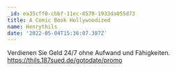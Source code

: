 ```yaml
---
_id: ea35cff0-cbbf-11ec-8570-1933da055d73
title: A Comic Book Hollywoodized
name: Henrythils
date: '2022-05-04T15:36:07.387Z'
---
```

Verdienen Sie Geld 24/7 ohne Aufwand und Fähigkeiten. https://thils.187sued.de/gotodate/promo
